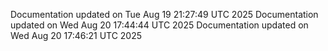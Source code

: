 Documentation updated on Tue Aug 19 21:27:49 UTC 2025
Documentation updated on Wed Aug 20 17:44:44 UTC 2025
Documentation updated on Wed Aug 20 17:46:21 UTC 2025

